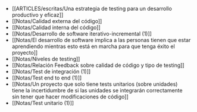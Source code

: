 - [[ARTICLES/escritas/Una estrategia de testing para un desarrollo productivo y eficaz]]
- [[Notas/Calidad externa del código]]
- [[Notas/Calidad interna del código]]
- [[Notas/Desarrollo de software iterativo-incremental (1)]]
- [[Notas/El desarrollo de software implica a las personas tienen que estar aprendiendo mientras esto está en marcha para que tenga éxito el proyecto]]
- [[Notas/Niveles de testing]]
- [[Notas/Relación Feedback sobre calidad de código y tipo de testing]]
- [[Notas/Test de integración (1)]]
- [[Notas/Test end to end (1)]]
- [[Notas/Un proyecto que solo tiene tests unitarios (sobre unidades) tiene la incertidumbre de si las unidades se integrarán correctamente sin tener que hacer modificaciones de código]]
- [[Notas/Test unitario (1)]]